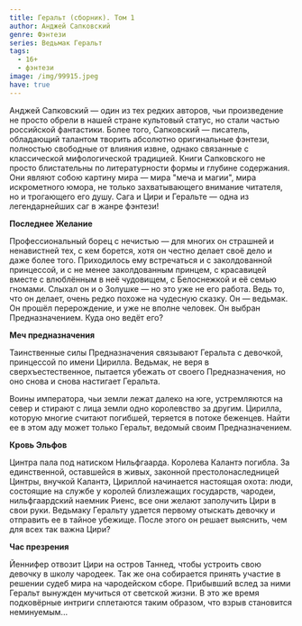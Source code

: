 ```yaml
---
title: Геральт (сборник). Том 1
author: Анджей Сапковский
genre: Фэнтези
series: Ведьмак Геральт
tags:
  - 16+
  - фэнтези
image: /img/99915.jpeg
have: true
---
```

Анджей Сапковский — один из тех редких авторов, чьи произведение не просто обрели в нашей стране культовый статус, но стали частью российской фантастики. Более того, Сапковский — писатель, обладающий талантом творить абсолютно оригинальные фэнтези, полностью свободные от влияния извне, однако связанные с классической мифологической традицией. Книги Сапковского не просто блистательны по литературности формы и глубине содержания. Они являют собою картину мира — мира "меча и магии", мира искрометного юмора, не только захватывающего внимание читателя, но и трогающего его душу. Сага и Цири и Геральте — одна из легендарнейших саг в жанре фэнтези!



**Последнее Желание**

Профессиональный борец с нечистью — для многих он страшней и ненавистней тех, с кем борется, хотя он честно делает своё дело и даже более того. Приходилось ему встречаться и с заколдованной принцессой, и с не менее заколдованным принцем, с красавицей вместе с влюблённым в неё чудовищем, с Белоснежкой и её семью гномами. Слыхал он и о Золушке — но это уже не его работа. Ведь то, что он делает, очень редко похоже на чудесную сказку. Он — ведьмак. Он прошёл перерождение, и уже не вполне человек. Он выбран Предназначением. Куда оно ведёт его?



**Меч предназначения**

Таинственные силы Предназначения связывают Геральта с девочкой, принцессой по имени Цирилла. Ведьмак, не веря в сверхъестественное, пытается убежать от своего Предназначения, но оно снова и снова настигает Геральта.

Воины императора, чьи земли лежат далеко на юге, устремляются на север и стирают с лица земли одно королевство за другим. Цирилла, которую многие считают погибшей, теряется в потоке беженцев. Найти ее в этом аду может только Геральт, ведомый своим Предназначением.



**Кровь Эльфов**

Цинтра пала под натиском Нильфгаарда. Королева Калантэ погибла. За единственной, оставшейся в живых, законной престолонаследницей Цинтры, внучкой Калантэ, Цириллой начинается настоящая охота: люди, состоящие на службе у королей близлежащих государств, чародеи, нильфгаардский наемник Риенс, все они желают заполучить Цири в свои руки. Ведьмаку Геральту удается первому отыскать девочку и отправить ее в тайное убежище. После этого он решает выяснить, чем для всех так важна Цири?



**Час презрения**

Йеннифер отвозит Цири на остров Таннед, чтобы устроить свою девочку в школу чародеек. Так же она собирается принять участие в решении судеб мира на чародейском сборе. Прибывший вслед за ними Геральт вынужден мучиться от светской жизни. В это же время подковёрные интриги сплетаются таким образом, что взрыв становится неминуемым...